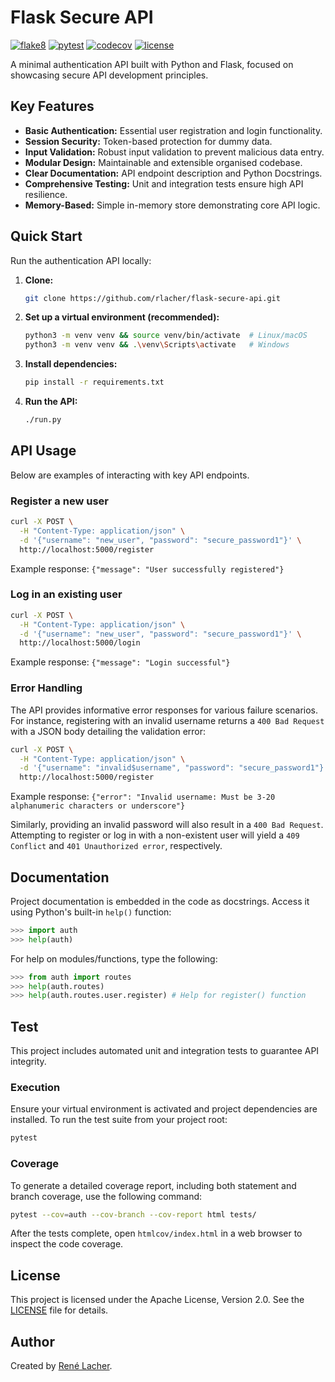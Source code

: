 # Flask Secure API

<!-- Badges -->
[![flake8](https://img.shields.io/github/actions/workflow/status/rlacher/flask-secure-api/lint.yml?label=flake8&style=flat)](https://github.com/rlacher/flask-secure-api/actions/workflows/lint.yml)
[![pytest](https://img.shields.io/github/actions/workflow/status/rlacher/flask-secure-api/test.yml?label=pytest&style=flat)](https://github.com/rlacher/flask-secure-api/actions/workflows/test.yml)
[![codecov](https://img.shields.io/codecov/c/github/rlacher/flask-secure-api?style=flat&label=codecov)](https://app.codecov.io/gh/rlacher/flake-secure-api)
[![license](https://img.shields.io/badge/license-Apache%202.0-lightgrey.svg)](http://www.apache.org/licenses/LICENSE-2.0)

A minimal authentication API built with Python and Flask, focused on showcasing secure API development principles.

## Key Features

- **Basic Authentication:** Essential user registration and login functionality.
- **Session Security:** Token-based protection for dummy data.
- **Input Validation:** Robust input validation to prevent malicious data entry.
- **Modular Design:** Maintainable and extensible organised codebase.
- **Clear Documentation:** API endpoint description and Python Docstrings.
- **Comprehensive Testing:** Unit and integration tests ensure high API resilience.
- **Memory-Based:** Simple in-memory store demonstrating core API logic.

## Quick Start

Run the authentication API locally:

1.  **Clone:**
	```bash
	git clone https://github.com/rlacher/flask-secure-api.git
	```
2.  **Set up a virtual environment (recommended):**
    ```bash
    python3 -m venv venv && source venv/bin/activate  # Linux/macOS
    python3 -m venv venv && .\venv\Scripts\activate   # Windows
    ```
3.  **Install dependencies:**
	```bash
	pip install -r requirements.txt
	```
4.  **Run the API:**
	```bash
	./run.py
	```

## API Usage

Below are examples of interacting with key API endpoints.

### Register a new user

```bash
curl -X POST \
  -H "Content-Type: application/json" \
  -d '{"username": "new_user", "password": "secure_password1"}' \
  http://localhost:5000/register
```
Example response: `{"message": "User successfully registered"}`

### Log in an existing user

```bash
curl -X POST \
  -H "Content-Type: application/json" \
  -d '{"username": "new_user", "password": "secure_password1"}' \
  http://localhost:5000/login
```
Example response: `{"message": "Login successful"}`

### Error Handling

The API provides informative error responses for various failure scenarios. For instance, registering with an invalid username returns a `400 Bad Request` with a JSON body detailing the validation error:

```bash
curl -X POST \
  -H "Content-Type: application/json" \
  -d '{"username": "invalid$username", "password": "secure_password1"}' \
  http://localhost:5000/register
```
Example response: `{"error": "Invalid username: Must be 3-20 alphanumeric characters or underscore"}`

Similarly, providing an invalid password will also result in a `400 Bad Request`. Attempting to register or log in with a non-existent user will yield a `409 Conflict` and `401 Unauthorized error`, respectively.

## Documentation

Project documentation is embedded in the code as docstrings. Access it
using Python's built-in `help()` function:

```python
>>> import auth
>>> help(auth)
```

For help on modules/functions, type the following:

```python
>>> from auth import routes
>>> help(auth.routes)
>>> help(auth.routes.user.register) # Help for register() function
```

## Test

This project includes automated unit and integration tests to guarantee API integrity.

### Execution

Ensure your virtual environment is activated and project dependencies are installed. To run the test suite from your project root:

```bash
pytest
```

### Coverage

To generate a detailed coverage report, including both statement and branch coverage, use the following command:

```bash
pytest --cov=auth --cov-branch --cov-report html tests/
```
After the tests complete, open `htmlcov/index.html` in a web browser to inspect the code coverage.

## License

This project is licensed under the Apache License, Version 2.0. See the [LICENSE](LICENSE) file for details.

## Author

Created by [René Lacher](https://github.com/rlacher).
